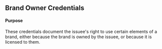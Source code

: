 ## Brand Owner Credentials

#### Purpose

These credentials document the issuee's right to use certain elements of a brand, either because the brand is owned by the issuee, or because it is licensed to them.
